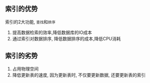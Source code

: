 ## 索引的优势

索引的2大功能,  `查找`和`排序`

1. 提高数据检索的效率,降低数据库的IO成本
2. 通过索引对数据排序, 降低数据排序的成本,降低CPU消耗

## 索引的劣势

1. 占用物理空间
2. 降低更新表的速度, 因为更新表时, 不仅要更新数据, 还要更新表的索引

